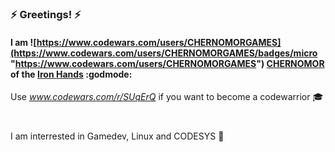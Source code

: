 #
### :zap: Greetings! :zap:  
#### I am ![https://www.codewars.com/users/CHERNOMORGAMES](https://www.codewars.com/users/CHERNOMORGAMES/badges/micro "https://www.codewars.com/users/CHERNOMORGAMES") [CHERNOMOR](https://www.codewars.com/users/CHERNOMORGAMES) of the [Iron Hands](https://discord.gg/YXETcys7HP) :godmode:  

Use _www.codewars.com/r/SUqErQ_ if you want to become a codewarrior :mortar_board:  

#
I am interrested in Gamedev, Linux and CODESYS :floppy_disk:  
